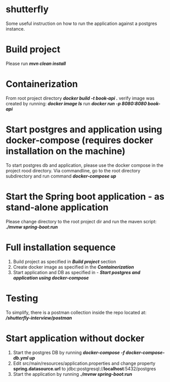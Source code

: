# shutterfly
Some useful instruction on how to run the application against a postgres instance.

# Build project
Please run **_mvn clean install_**

# Containerization
From root project directory
**_docker build -t book-api ._**
verify image was created by running:
**_docker image ls_**
run
**_docker run -p 8080:8080 book-api_**

# Start postgres and application using docker-compose (requires docker installation on the machine)
To start postgres db and application, please use the docker compose in the project rood directory.
Via commandline, go to the root directory subdirectory and run command **_docker-compose up_**

# Start the Spring boot application - as stand-alone application
Please change directory to the root project dir and run the maven script:
**_./mvnw spring-boot:run_**  

# Full installation sequence
1. Build project as specified in **_Build project_** section
2. Create docker image as specified in the _**Containerization**_
3. Start application and DB as specified in - **_Start postgres and application using docker-compose_**

# Testing
To simplify, there is a postman collection inside the repo located at:
**_/shutterfly-interview/postman_**

# Start application without docker
1. Start the postgres DB by running _**docker-compose -f docker-compose-db.yml up**_
2. Edit src/main/resources/application.properties and change property **spring.datasource.url** to jdbc:postgresql://**localhost**:5432/postgres
3. Start the application by running **_./mvnw spring-boot:run_**












